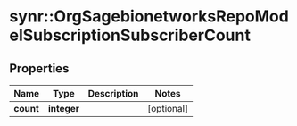 # synr::OrgSagebionetworksRepoModelSubscriptionSubscriberCount


## Properties
Name | Type | Description | Notes
------------ | ------------- | ------------- | -------------
**count** | **integer** |  | [optional] 


